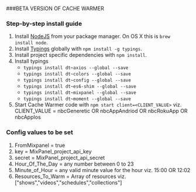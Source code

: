 ###BETA VERSION OF CACHE WARMER

### Step-by-step install guide
1. Install [NodeJS](https://github.com//joyent/node) from your package manager. On OS X this is `brew install node`.
2. Install [Typings](https://www.npmjs.com/package/typings) globally with `npm install -g typings`.
3. Install project specific dependencies with `npm install`.
4. Install typings
     - `typings install dt~axios --global --save`
     - `typings install dt~colors --global --save`
     - `typings install dt~config --global --save`
     - `typings install dt~es6-shim --global --save`
     - `typings install dt~mixpanel --global --save`
     - `typings install dt~moment --global --save`
5. Start Cache Warmer code with `npm start client=<CLIENT_VALUE>` viz. CLIENT_VALUE = nbcGeneretic OR nbcAppAndriod OR nbcRokuApp OR nbcAppIos

### Config values to be set
1. FromMixpanel = true
2. key = MixPanel_project_api_key
3. secret = MixPanel_project_api_secret
4. Hour_Of_The_Day = any number between 0 to 23
5. Minute_of_Hour = any valid minute value for the hour viz. 15:00 OR 12:02
6. Resources_To_Warm = Array of resources viz.["shows","videos","schedules","collections"]

